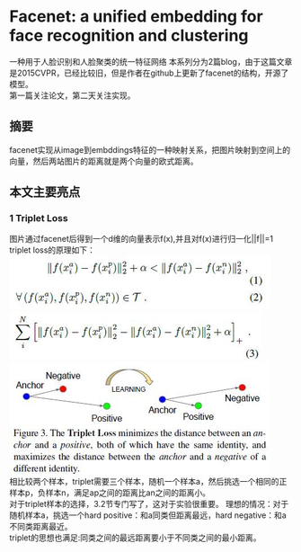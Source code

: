 # Facenet: a unified embedding for face recognition and clustering
一种用于人脸识别和人脸聚类的统一特征网络
本系列分为2篇blog，由于这篇文章是2015CVPR，已经比较旧，但是作者在github上更新了facenet的结构，开源了模型。  
第一篇关注论文，第二天关注实现。
## 摘要
facenet实现从image到embddings特征的一种映射关系，把图片映射到空间上的向量，然后两站图片的距离就是两个向量的欧式距离。 
## 本文主要亮点
### 1 Triplet Loss
图片通过facenet后得到一个d维的向量表示f(x),并且对f(x)进行归一化||f||=1    
triplet loss的原理如下：  
![1](https://github.com/alfredtorres/Reading-notebook/blob/master/MyImage/facenet_fig1.jpg)
![2](https://github.com/alfredtorres/Reading-notebook/blob/master/MyImage/facenet_fig2.jpg)
![3](https://github.com/alfredtorres/Reading-notebook/blob/master/MyImage/facenet_fig3.jpg)    
相比较两个样本，triplet需要三个样本，随机一个样本a，然后挑选一个相同的正样本p，负样本n，满足ap之间的距离比an之间的距离小。    
对于triplet样本的选择，3.2节专门写了，这对于实验很重要。 
理想的情况：对于随机样本a，挑选一个hard positive：和a同类但距离最远，hard negative：和a不同类距离最近。    
triplet的思想也满足:同类之间的最远距离要小于不同类之间的最小距离。
